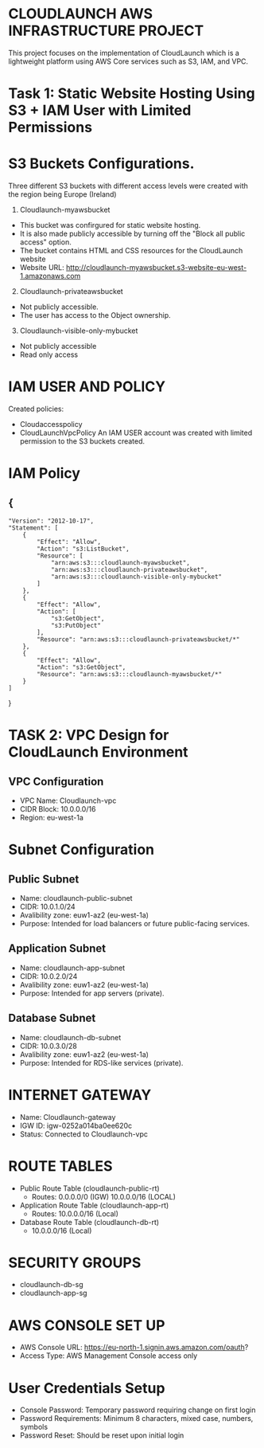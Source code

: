 # CLOUDLAUNCH AWS INFRASTRUCTURE PROJECT 
This project focuses on the implementation of CloudLaunch which is a lightweight platform using AWS Core services such as S3, IAM, and VPC.
# Task 1: Static Website Hosting Using S3 + IAM User with Limited Permissions
# S3 Buckets Configurations.
Three different S3 buckets with different access levels were created with the region being Europe (Ireland)

1. Cloudlaunch-myawsbucket
  - This bucket was confirgured for static website hosting.
  - It is also made publicly accessible by turning off the "Block all public access" option.
  - The bucket contains HTML and CSS resources for the CloudLaunch website
  - Website URL: http://cloudlaunch-myawsbucket.s3-website-eu-west-1.amazonaws.com
2. Cloudlaunch-privateawsbucket
  - Not publicly accessible.
  - The user has access to the Object ownership.
3. Cloudlaunch-visible-only-mybucket
  - Not publicly accessible
  - Read only access
# IAM USER AND POLICY
 Created policies:
  - Cloudaccesspolicy
  - CloudLaunchVpcPolicy
An IAM USER account was created with limited permission to the S3 buckets created.
# IAM Policy
## {
    "Version": "2012-10-17",
    "Statement": [
        {
            "Effect": "Allow",
            "Action": "s3:ListBucket",
            "Resource": [
                "arn:aws:s3:::cloudlaunch-myawsbucket",
                "arn:aws:s3:::cloudlaunch-privateawsbucket",
                "arn:aws:s3:::cloudlaunch-visible-only-mybucket"
            ]
        },
        {
            "Effect": "Allow",
            "Action": [
                "s3:GetObject",
                "s3:PutObject"
            ],
            "Resource": "arn:aws:s3:::cloudlaunch-privateawsbucket/*"
        },
        {
            "Effect": "Allow",
            "Action": "s3:GetObject",
            "Resource": "arn:aws:s3:::cloudlaunch-myawsbucket/*"
        }
    ]
}
# TASK 2: VPC Design for CloudLaunch Environment
## VPC Configuration
  - VPC Name: Cloudlaunch-vpc
  - CIDR Block: 10.0.0.0/16
  - Region: eu-west-1a
# Subnet Configuration

## Public Subnet
  - Name: cloudlaunch-public-subnet
  - CIDR: 10.0.1.0/24
  - Avalibility zone: euw1-az2 (eu-west-1a)
  - Purpose: Intended for load balancers or future public-facing services.
## Application Subnet
  - Name: cloudlaunch-app-subnet
  - CIDR: 10.0.2.0/24
  - Avalibility zone: euw1-az2 (eu-west-1a)
  - Purpose: Intended for app servers (private).
## Database Subnet
  - Name: cloudlaunch-db-subnet
  - CIDR: 10.0.3.0/28
  - Avalibility zone: euw1-az2 (eu-west-1a)
  - Purpose:  Intended for RDS-like services (private).
# INTERNET GATEWAY
  - Name: Cloudlaunch-gateway
  - IGW ID: igw-0252a014ba0ee620c
  - Status: Connected to Cloudlaunch-vpc
# ROUTE TABLES
  - Public Route Table (cloudlaunch-public-rt)
     - Routes:
     0.0.0.0/0 (IGW)
     10.0.0.0/16 (LOCAL)
  - Application Route Table (cloudlaunch-app-rt)
     - Routes:
     10.0.0.0/16 (Local)
  - Database Route Table (cloudlaunch-db-rt)
     - 10.0.0.0/16 (Local)
# SECURITY GROUPS
  - cloudlaunch-db-sg
  - cloudlaunch-app-sg

# AWS CONSOLE SET UP
  - AWS Console URL: https://eu-north-1.signin.aws.amazon.com/oauth?
  - Access Type: AWS Management Console access only

# User Credentials Setup
 - Console Password: Temporary password requiring change on first login
 - Password Requirements: Minimum 8 characters, mixed case, numbers, symbols
 - Password Reset: Should be reset upon initial login
 
